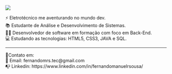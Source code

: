 <p> 
    <img src="https://readme-typing-svg.herokuapp.com?font=Poppins&size=24&color=add8e6&center=true&vCenter=true&lines=Olá+,+me+chamo+Fernando+&#128075;;Seja+bem+-+vindo+ao+meu+perfil!"(https://git.io/typing-svg>
 </p>

⚡ Eletrotécnico me aventurando no mundo dev.<br>
📚 Estudante de Análise e Desenvolvimento de Sistemas.<br>
👨‍💻 Desenvolvedor de software em formação com foco em Back-End.<br>
💻 Estudando as tecnologias: HTML5, CSS3, JAVA e SQL.

<hr/>
📡Contato em: <br/>
📩 Email: fernandomrs.tec@gmail.com <br>
📭 Linkedin: https://www.linkedin.com/in/fernandomanuelrsousa/
